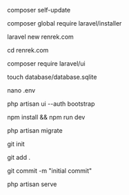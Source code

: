 composer self-update

composer global require laravel/installer

laravel new renrek.com

cd renrek.com

composer require laravel/ui

touch database/database.sqlite

nano .env

php artisan ui --auth bootstrap

npm install && npm run dev

php artisan migrate

git init

git add .

git commit -m "initial commit"

php artisan serve